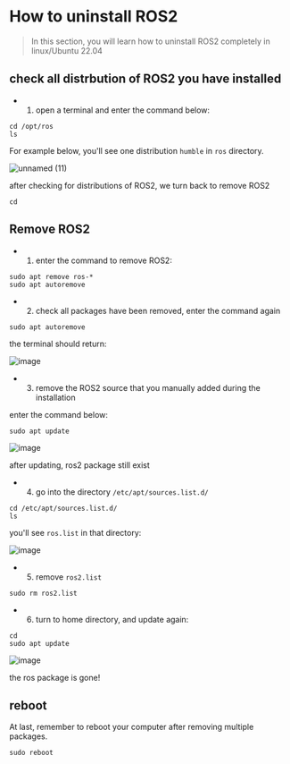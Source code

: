 # How to uninstall ROS2 
> In this section, you will learn how to uninstall ROS2 completely in linux/Ubuntu 22.04

## check all distrbution of ROS2 you have installed
* 1. open a terminal and enter the command below:
```
cd /opt/ros
ls
```
For example below, you'll see one distribution `humble` in `ros` directory.

![unnamed (11)](https://github.com/ChengHsunTai/ROS2/assets/137912642/6c1149ec-ad69-4dbd-8b1d-f68446bd62a6)

after checking for distributions of ROS2, we turn back to remove ROS2

`cd `

## Remove ROS2
* 1. enter the command to remove ROS2:
```
sudo apt remove ros-*
sudo apt autoremove
```
* 2. check all packages have been removed, enter the command again

`sudo apt autoremove`

the terminal should return:

![image](https://github.com/ChengHsunTai/ROS2/assets/137912642/a50587e9-6c12-49e7-81d9-4e43978ed7b2)

* 3. remove the ROS2 source that you manually added during the installation

enter the command below:

`sudo apt update`

![image](https://github.com/ChengHsunTai/ROS2/assets/137912642/74946aa9-9e42-4e1a-a5ca-cc805cbc34c2)

after updating, ros2 package still exist

* 4. go into the directory `/etc/apt/sources.list.d/`

```
cd /etc/apt/sources.list.d/
ls
```
you'll see `ros.list` in that directory:

![image](https://github.com/ChengHsunTai/ROS2/assets/137912642/8e421179-5e07-4b5f-9d39-5d67794cff86)

* 5. remove `ros2.list`

`sudo rm ros2.list`

* 6. turn to home directory, and update again:
```
cd
sudo apt update
```

![image](https://github.com/ChengHsunTai/ROS2/assets/137912642/253538b7-97bb-4ca6-be88-81627a1c7c8c)

the ros package is gone!

## reboot
At last, remember to reboot your computer after removing multiple packages.

`sudo reboot`
